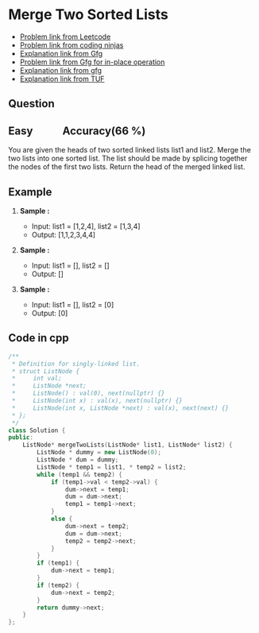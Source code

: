 # Merge Two Sorted Lists
- [Problem link from Leetcode](https://leetcode.com/problems/merge-two-sorted-lists/description/)
- [Problem link from coding ninjas](https://www.naukri.com/code360/problems/merge-two-sorted-linked-lists_800332)
- [Explanation link from Gfg](https://www.geeksforgeeks.org/merge-two-sorted-linked-lists/)
- [Problem link from Gfg for in-place operation](https://www.geeksforgeeks.org/problems/merge-two-sorted-linked-lists/1?itm_source=geeksforgeeks&itm_medium=article&itm_campaign=practice_card)
- [Explanation link from gfg](https://www.geeksforgeeks.org/merge-two-sorted-lists-place/)
- [Explanation link from TUF](https://takeuforward.org/data-structure/merge-two-sorted-linked-lists/)
## Question
## Easy &nbsp;&nbsp;&nbsp;&nbsp;&nbsp;&nbsp;&nbsp;&nbsp;&nbsp;&nbsp; Accuracy(66 %)
You are given the heads of two sorted linked lists list1 and list2.
Merge the two lists into one sorted list. The list should be made by splicing together the nodes of the first two lists.
Return the head of the merged linked list.
## Example
1. **Sample :**<br>
    - Input: list1 = [1,2,4], list2 = [1,3,4]
    - Output: [1,1,2,3,4,4]

2. **Sample :**<br>
    - Input: list1 = [], list2 = []
    - Output: []

3. **Sample :**<br>
    - Input: list1 = [], list2 = [0]
    - Output: [0]
## Code in cpp
```cpp
/**
 * Definition for singly-linked list.
 * struct ListNode {
 *     int val;
 *     ListNode *next;
 *     ListNode() : val(0), next(nullptr) {}
 *     ListNode(int x) : val(x), next(nullptr) {}
 *     ListNode(int x, ListNode *next) : val(x), next(next) {}
 * };
 */
class Solution {
public:
    ListNode* mergeTwoLists(ListNode* list1, ListNode* list2) {
        ListNode * dummy = new ListNode(0);
        ListNode * dum = dummy;
        ListNode * temp1 = list1, * temp2 = list2;
        while (temp1 && temp2) {
            if (temp1->val < temp2->val) {
                dum->next = temp1;
                dum = dum->next;
                temp1 = temp1->next;
            }
            else {
                dum->next = temp2;
                dum = dum->next;
                temp2 = temp2->next;
            }
        }
        if (temp1) {
            dum->next = temp1;
        }
        if (temp2) {
            dum->next = temp2;
        }
        return dummy->next;
    }
};
```
